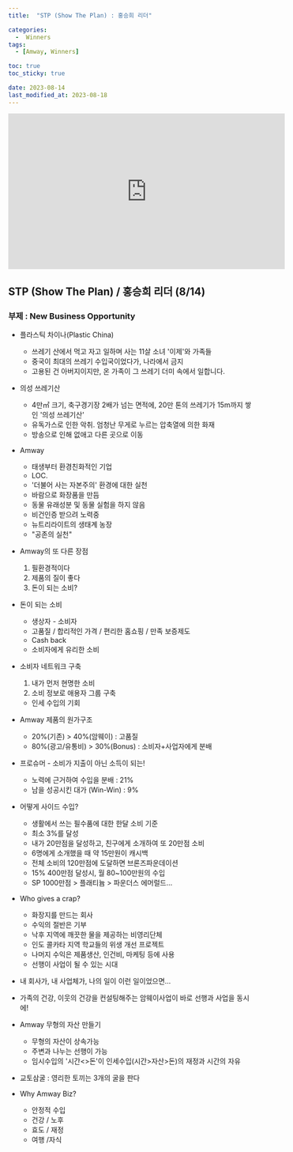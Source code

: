 ```yaml
---
title:  "STP (Show The Plan) : 홍승희 리더" 

categories:
  -  Winners
tags:
  - [Amway, Winners]

toc: true
toc_sticky: true

date: 2023-08-14
last_modified_at: 2023-08-18
---
```


<iframe width="560" height="315" src="https://www.youtube.com/embed/aldHz44AhwE" title="YouTube video player" frameborder="0" allow="accelerometer; autoplay; clipboard-write; encrypted-media; gyroscope; picture-in-picture; web-share" allowfullscreen></iframe>


## STP (Show The Plan) / 홍승희 리더 (8/14)
### 부제 : New Business Opportunity

+ 플라스틱 차이나(Plastic China)
  - 쓰레기 산에서 먹고 자고 일하며 사는 11살 소녀 '이제'와 가족들
  - 중국이 최대의 쓰레기 수입국이었다가, 나라에서 금지
  - 고용된 건 아버지이지만, 온 가족이 그 쓰레기 더미 속에서 일합니다.

+ 의성 쓰레기산
  - 4만㎡ 크기, 축구경기장 2배가 넘는 면적에, 20만 톤의 쓰레기가 15m까지 쌓인 '의성 쓰레기산'
  - 유독가스로 인한 악취. 엄청난 무게로 누르는 압축열에 의한 화재
  - 방송으로 인해 없애고 다른 곳으로 이동

+ Amway
  - 태생부터 환경친화적인 기업
  - LOC.
  - '더불어 사는 자본주의' 환경에 대한 실천
  - 바람으로 화장품을 만듬
  - 동물 유래성분 및 동물 실험을 하지 않음
  - 비건인증 받으려 노력중
  - 뉴트리라이트의 생태계 농장
  - "공존의 실천"

+ Amway의 또 다른 장점
  1. 필환경적이다
  2. 제품의 질이 좋다
  3. 돈이 되는 소비?

+ 돈이 되는 소비
  - 생상자 - 소비자
  - 고품질 / 합리적인 가격 / 편리한 홈쇼핑 / 만족 보증제도
  - Cash back
  - 소비자에게 유리한 소비

+ 소비자 네트워크 구축
  1. 내가 먼저 현명한 소비
  2. 소비 정보로 애용자 그룹 구축
  - 인세 수입의 기회

+ Amway 제품의 원가구조
  - 20%(기존) > 40%(암웨이) : 고품질
  - 80%(광고/유통비) > 30%(Bonus) : 소비자+사업자에게 분배

+ 프로슈머 - 소비가 지출이 아닌 소득이 되는!
  - 노력에 근거하여 수입을 분배 : 21%
  - 남을 성공시킨 대가 (Win-Win) : 9%

+ 어떻게 사이드 수입?
  - 생활에서 쓰는 필수품에 대한 한달 소비 기준
  - 최소 3%를 달성
  - 내가 20만점을 달성하고, 친구에게 소개하여 또 20만점 소비
  - 6명에게 소개했을 때 약 15만원이 캐시백
  - 전체 소비의 120만점에 도달하면 브론즈파운데이션
  - 15% 400만점 달성시, 월 80~100만원의 수입
  - SP 1000만점 > 플래티늄 > 파운더스 에머럴드...

+ Who gives a crap?
  - 화장지를 만드는 회사
  - 수익의 절반은 기부
  - 낙후 지역에 깨끗한 물을 제공하는 비영리단체
  - 인도 콜카타 지역 학교들의 위생 개선 프로젝트
  - 나머지 수익은 제품생산, 인건비, 마케팅 등에 사용
  - 선행이 사업이 될 수 있는 시대

+ 내 회사가, 내 사업체가, 나의 일이 이런 일이었으면...

+ 가족의 건강, 이웃의 건강을 컨설팅해주는 암웨이사업이 바로 선행과 사업을 동시에!

+ Amway 무형의 자산 만들기
  - 무형의 자산이 상속가능
  - 주변과 나누는 선행이 가능
  - 임시수입의 '시간<>돈'이 인세수입(시간>자산>돈)의 재정과 시간의 자유

+ 교토삼굴 : 영리한 토끼는 3개의 굴을 판다

+ Why Amway Biz?
  - 안정적 수입
  - 건강 / 노후
  - 효도 / 재정
  - 여행 /자식

